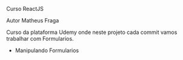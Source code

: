 Curso ReactJS

Autor Matheus Fraga

Curso da plataforma Udemy onde neste projeto cada commit vamos trabalhar com Formularios.

- Manipulando Formularios
